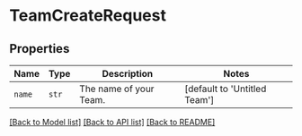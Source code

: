 # TeamCreateRequest



## Properties
Name | Type | Description | Notes
------------ | ------------- | ------------- | -------------
| `name` | ```str``` |  The name of your Team.  |  [default to 'Untitled Team'] |

[[Back to Model list]](../README.md#documentation-for-models) [[Back to API list]](../README.md#documentation-for-api-endpoints) [[Back to README]](../README.md)

